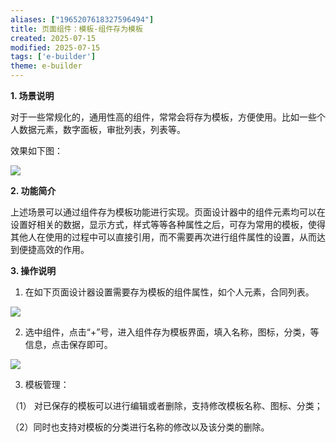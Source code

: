 ```yaml
---
aliases: ["1965207618327596494"]
title: 页面组件：模板-组件存为模板
created: 2025-07-15
modified: 2025-07-15
tags: ['e-builder']
theme: e-builder
---
```


**1. 场景说明**

对于一些常规化的，通用性高的组件，常常会将存为模板，方便使用。比如一些个人数据元素，数字面板，审批列表，列表等。

效果如下图：

![](https://myhelpdoc.oss-cn-heyuan.aliyuncs.com/mdimages/0ee0706b270b3a047515644d90f6f2a0.jpg)

**2. **功**能简介**

上述场景可以通过组件存为模板功能进行实现。页面设计器中的组件元素均可以在设置好相关的数据，显示方式，样式等等各种属性之后，可存为常用的模板，使得其他人在使用的过程中可以直接引用，而不需要再次进行组件属性的设置，从而达到便捷高效的作用。

**3. 操作说明**

1. 在如下页面设计器设置需要存为模板的组件属性，如个人元素，合同列表。

![](https://myhelpdoc.oss-cn-heyuan.aliyuncs.com/mdimages/22123b04c6cce63ab999ab7744f3d585.jpg)

2. 选中组件，点击“+”号，进入组件存为模板界面，填入名称，图标，分类，等信息，点击保存即可。

![](https://myhelpdoc.oss-cn-heyuan.aliyuncs.com/mdimages/d9c7e9f427a6dce0e350580368805346.jpg)

3. 模板管理：

（1） 对已保存的模板可以进行编辑或者删除，支持修改模板名称、图标、分类；

（2）同时也支持对模板的分类进行名称的修改以及该分类的删除。

